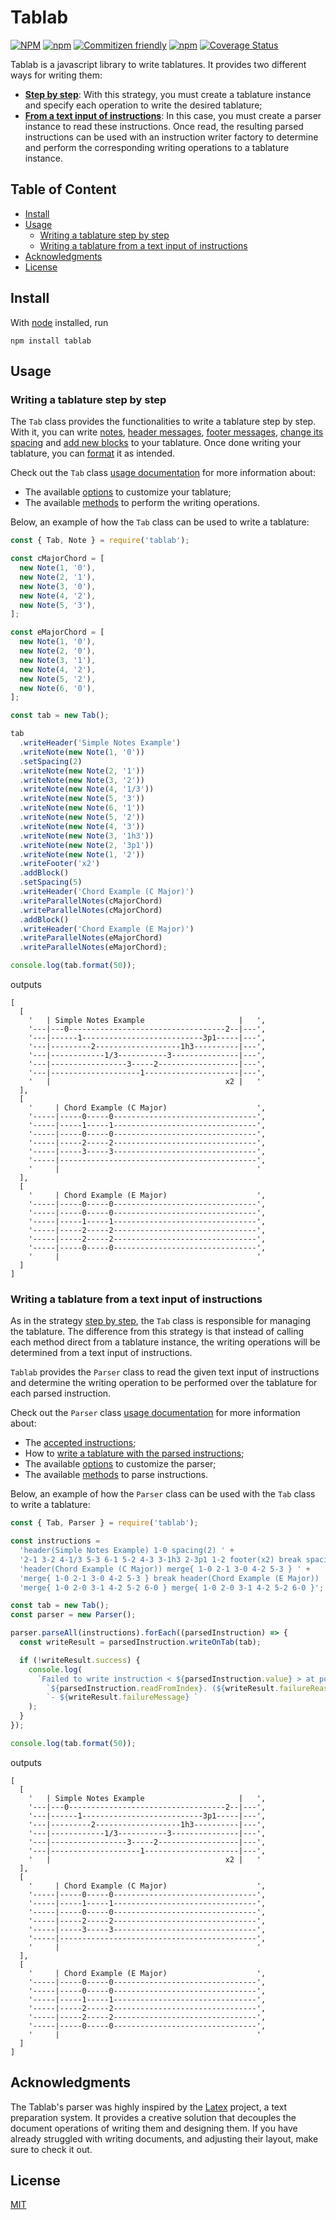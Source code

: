 # Tablab <!-- omit in toc -->

[![NPM](https://img.shields.io/npm/l/tablab)](LICENSE)
[![npm](https://img.shields.io/npm/v/tablab)](https://www.npmjs.com/package/tablab)
[![Commitizen friendly](https://img.shields.io/badge/commitizen-friendly-brightgreen.svg)](https://commitizen.github.io/cz-cli/)
[![npm](https://img.shields.io/npm/dt/tablab)](https://www.npmjs.com/package/tablab)
[![Coverage Status](https://coveralls.io/repos/github/raphael-jorge/tablab/badge.svg?branch=main)](https://coveralls.io/github/raphael-jorge/tablab?branch=main)

Tablab is a javascript library to write tablatures. It provides two different ways for writing them:

- **[Step by step](#writing-a-tablature-step-by-step)**: With this strategy, you must create a tablature instance and specify each operation to write the desired tablature;
- **[From a text input of instructions](#writing-a-tablature-from-a-text-input-of-instructions)**: In this case, you must create a parser instance to read these instructions. Once read, the resulting parsed instructions can be used with an instruction writer factory to determine and perform the corresponding writing operations to a tablature instance.

## Table of Content <!-- omit in toc -->

- [Install](#install)
- [Usage](#usage)
  - [Writing a tablature step by step](#writing-a-tablature-step-by-step)
  - [Writing a tablature from a text input of instructions](#writing-a-tablature-from-a-text-input-of-instructions)
- [Acknowledgments](#acknowledgments)
- [License](#license)

## Install

With [node](https://nodejs.org/en/) installed, run

```shell
npm install tablab
```

## Usage

### Writing a tablature step by step

The `Tab` class provides the functionalities to write a tablature step by step. With it, you can write [notes](src/tab/README.md#write-note), [header messages](src/tab/README.md#write-header), [footer messages](src/tab/README.md#write-footer), [change its spacing](src/tab/README.md#set-spacing) and [add new blocks](src/tab/README.md#add-block) to your tablature. Once done writing your tablature, you can [format](src/tab/README.md#format) it as intended.

Check out the `Tab` class [usage documentation](src/tab/README.md) for more information about:

- The available [options](src/tab/README.md#tablature-options) to customize your tablature;
- The available [methods](src/tab/README.md#tablature-methods) to perform the writing operations.

Below, an example of how the `Tab` class can be used to write a tablature:

```js
const { Tab, Note } = require('tablab');

const cMajorChord = [
  new Note(1, '0'),
  new Note(2, '1'),
  new Note(3, '0'),
  new Note(4, '2'),
  new Note(5, '3'),
];

const eMajorChord = [
  new Note(1, '0'),
  new Note(2, '0'),
  new Note(3, '1'),
  new Note(4, '2'),
  new Note(5, '2'),
  new Note(6, '0'),
];

const tab = new Tab();

tab
  .writeHeader('Simple Notes Example')
  .writeNote(new Note(1, '0'))
  .setSpacing(2)
  .writeNote(new Note(2, '1'))
  .writeNote(new Note(3, '2'))
  .writeNote(new Note(4, '1/3'))
  .writeNote(new Note(5, '3'))
  .writeNote(new Note(6, '1'))
  .writeNote(new Note(5, '2'))
  .writeNote(new Note(4, '3'))
  .writeNote(new Note(3, '1h3'))
  .writeNote(new Note(2, '3p1'))
  .writeNote(new Note(1, '2'))
  .writeFooter('x2')
  .addBlock()
  .setSpacing(5)
  .writeHeader('Chord Example (C Major)')
  .writeParallelNotes(cMajorChord)
  .writeParallelNotes(cMajorChord)
  .addBlock()
  .writeHeader('Chord Example (E Major)')
  .writeParallelNotes(eMajorChord)
  .writeParallelNotes(eMajorChord);

console.log(tab.format(50));
```

outputs

```
[
  [
    '   | Simple Notes Example                     |   ',
    '---|---0-----------------------------------2--|---',
    '---|------1---------------------------3p1-----|---',
    '---|---------2-------------------1h3----------|---',
    '---|------------1/3-----------3---------------|---',
    '---|-----------------3-----2------------------|---',
    '---|--------------------1---------------------|---',
    '   |                                       x2 |   '
  ],
  [
    '     | Chord Example (C Major)                    ',
    '-----|-----0-----0--------------------------------',
    '-----|-----1-----1--------------------------------',
    '-----|-----0-----0--------------------------------',
    '-----|-----2-----2--------------------------------',
    '-----|-----3-----3--------------------------------',
    '-----|--------------------------------------------',
    '     |                                            '
  ],
  [
    '     | Chord Example (E Major)                    ',
    '-----|-----0-----0--------------------------------',
    '-----|-----0-----0--------------------------------',
    '-----|-----1-----1--------------------------------',
    '-----|-----2-----2--------------------------------',
    '-----|-----2-----2--------------------------------',
    '-----|-----0-----0--------------------------------',
    '     |                                            '
  ]
]
```

### Writing a tablature from a text input of instructions

As in the strategy [step by step](#writing-a-tablature-step-by-step), the `Tab` class is responsible for managing the tablature. The difference from this strategy is that instead of calling each method direct from a tablature instance, the writing operations will be determined from a text input of instructions.

`Tablab` provides the `Parser` class to read the given text input of instructions and determine the writing operation to be performed over the tablature for each parsed instruction.

Check out the `Parser` class [usage documentation](src/parser/README.md) for more information about:

- The [accepted instructions](src/parser/README.md#accepted-instructions);
- How to [write a tablature with the parsed instructions](src/parser/README.md#writing-a-tablature-with-the-parsed-instructions);
- The available [options](src/parser/README.md#parser-options) to customize the parser;
- The available [methods](src/parser/README.md#parser-methods) to parse instructions.

Below, an example of how the `Parser` class can be used with the `Tab` class to write a tablature:

```js
const { Tab, Parser } = require('tablab');

const instructions =
  'header(Simple Notes Example) 1-0 spacing(2) ' +
  '2-1 3-2 4-1/3 5-3 6-1 5-2 4-3 3-1h3 2-3p1 1-2 footer(x2) break spacing(5) ' +
  'header(Chord Example (C Major)) merge{ 1-0 2-1 3-0 4-2 5-3 } ' +
  'merge{ 1-0 2-1 3-0 4-2 5-3 } break header(Chord Example (E Major)) ' +
  'merge{ 1-0 2-0 3-1 4-2 5-2 6-0 } merge{ 1-0 2-0 3-1 4-2 5-2 6-0 }';

const tab = new Tab();
const parser = new Parser();

parser.parseAll(instructions).forEach((parsedInstruction) => {
  const writeResult = parsedInstruction.writeOnTab(tab);

  if (!writeResult.success) {
    console.log(
      `Failed to write instruction < ${parsedInstruction.value} > at position ` +
        `${parsedInstruction.readFromIndex}. (${writeResult.failureReasonIdentifier}) ` +
        `- ${writeResult.failureMessage} `
    );
  }
});

console.log(tab.format(50));
```

outputs

```
[
  [
    '   | Simple Notes Example                     |   ',
    '---|---0-----------------------------------2--|---',
    '---|------1---------------------------3p1-----|---',
    '---|---------2-------------------1h3----------|---',
    '---|------------1/3-----------3---------------|---',
    '---|-----------------3-----2------------------|---',
    '---|--------------------1---------------------|---',
    '   |                                       x2 |   '
  ],
  [
    '     | Chord Example (C Major)                    ',
    '-----|-----0-----0--------------------------------',
    '-----|-----1-----1--------------------------------',
    '-----|-----0-----0--------------------------------',
    '-----|-----2-----2--------------------------------',
    '-----|-----3-----3--------------------------------',
    '-----|--------------------------------------------',
    '     |                                            '
  ],
  [
    '     | Chord Example (E Major)                    ',
    '-----|-----0-----0--------------------------------',
    '-----|-----0-----0--------------------------------',
    '-----|-----1-----1--------------------------------',
    '-----|-----2-----2--------------------------------',
    '-----|-----2-----2--------------------------------',
    '-----|-----0-----0--------------------------------',
    '     |                                            '
  ]
]
```

## Acknowledgments

The Tablab's parser was highly inspired by the [Latex](https://www.latex-project.org/) project, a text preparation system. It provides a creative solution that decouples the document operations of writing them and designing them. If you have already struggled with writing documents, and adjusting their layout, make sure to check it out.

## License

[MIT](LICENSE)
